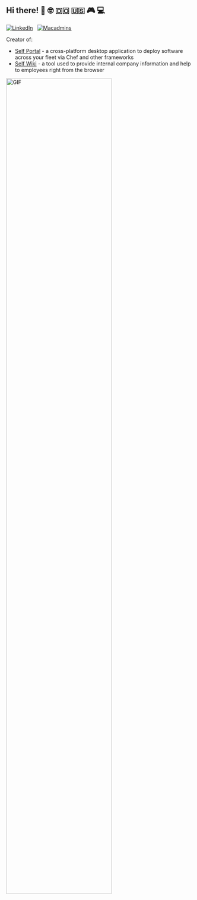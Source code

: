 
## Hi there! 👋 :nerd_face: :dominican_republic: :us: :video_game: :computer:

[![LinkedIn](https://img.shields.io/badge/-Linkedin-0077B5?style=for-the-badge&logo=linkedin&logoColor=white)](https://www.linkedin.com/in/amadotejada)
&nbsp;&nbsp;[![Macadmins](https://img.shields.io/badge/Macadmins&nbsp;@amado-4A154B?style=for-the-badge&logo=slack&logoColor=white)](https://macadmins.slack.com/)


Creator of:
- [Self Portal](https://github.com/amadotejada/self-portal) - a cross-platform desktop application to deploy software across your fleet via Chef and other frameworks
- [Self Wiki](https://github.com/amadotejada/self-wiki) - a tool used to provide internal company information and help to employees right from the browser
<!-- <br/> -->
<img alt="GIF" src="https://media.giphy.com/media/13HgwGsXF0aiGY/giphy.gif" width="75%" height="75%"/>
